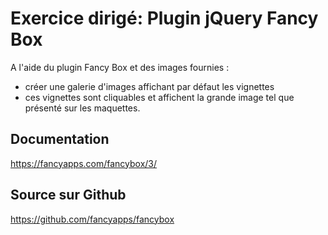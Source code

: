 # Exercice dirigé: Plugin jQuery Fancy Box

A l'aide du plugin Fancy Box et des images fournies : 
- créer une galerie d'images affichant par défaut les vignettes
- ces vignettes sont cliquables et affichent la grande image tel que présenté sur les maquettes.

## Documentation
https://fancyapps.com/fancybox/3/

## Source sur Github
https://github.com/fancyapps/fancybox